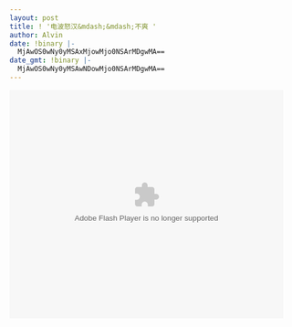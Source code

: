 ```yaml
---
layout: post
title: ! '电波怒汉&mdash;&mdash;不爽 '
author: Alvin
date: !binary |-
  MjAwOS0wNy0yMSAxMjowMjo0NSArMDgwMA==
date_gmt: !binary |-
  MjAwOS0wNy0yMSAwNDowMjo0NSArMDgwMA==
---
```

<embed src="http://player.youku.com/player.php/sid/XOTYxNzg4NTY=/v.swf" quality="high" width="480" height="400" align="middle" allowScriptAccess="sameDomain" type="application/x-shockwave-flash"></embed>
